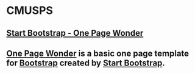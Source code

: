 # CMUSPS


## [Start Bootstrap - One Page Wonder](https://startbootstrap.com/template-overviews/one-page-wonder/)

## [One Page Wonder](http://startbootstrap.com/template-overviews/one-page-wonder/) is a basic one page template for [Bootstrap](http://getbootstrap.com/) created by [Start Bootstrap](http://startbootstrap.com/).

